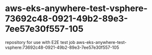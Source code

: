 # aws-eks-anywhere-test-vsphere-73692c48-0921-49b2-89e3-7ee57e30f557-105
repository for use with E2E test job aws-eks-anywhere-test-vsphere:73692c48-0921-49b2-89e3-7ee57e30f557-105
